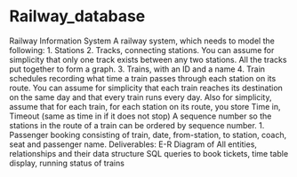 # Railway_database
Railway Information System A railway system, which needs to model the following: 1. Stations 2. Tracks, connecting stations. You can assume for simplicity that only one track exists between any two stations. All the tracks put together to form a graph. 3. Trains, with an ID and a name 4. Train schedules recording what time a train passes through each station on its route. You can assume for simplicity that each train reaches its destination on the same day and that every train runs every day. Also for simplicity, assume that for each train, for each station on its route, you store Time in, Timeout (same as time in if it does not stop) A sequence number so the stations in the route of a train can be ordered by sequence number. 1. Passenger booking consisting of train, date, from-station, to station, coach, seat and passenger name. Deliverables: E-R Diagram of All entities, relationships and their data structure SQL queries to book tickets, time table display, running status of trains

